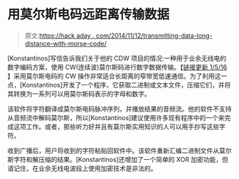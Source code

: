 # 用莫尔斯电码远距离传输数据

> 原文:[https://hack aday . com/2014/11/12/transmitting-data-long-distance-with-morse-code/](https://hackaday.com/2014/11/12/transmitting-data-long-distance-with-morse-code/)

[Konstantinos]写信告诉我们关于他的 CDW 项目的情况:一种用于业余无线电的数字编码方案，使用 CW(连续波)莫尔斯码进行数字数据传输。【[链接更新 1/5/16](http://5.55.90.71/cdw/index.htm) 】采用莫尔斯电码的 CW 操作非常适合长距离的窄带宽低速通信。为了利用这一点，[Konstantinos]开发了一个程序，它获取二进制或文本文件，压缩它们，并将其转换为一系列可以用莫尔斯码表示的字母和数字。

该软件将字符翻译成莫尔斯电码脉冲序列，并播放结果的音频流。他的软件不支持从音频流中解码莫尔斯，所以[Konstantinos]建议使用许多现有程序中的一个来完成这项工作。或者，那些听力好并且有莫尔斯实用知识的人可以用手抄写这些字符。

收到广播后，用户将收到的字符粘贴回软件中。该软件重新汇编二进制文件从莫尔斯字符和解压缩的结果。[Konstantinos]还增加了一个简单的 XOR 加密功能，但请记住，在业余无线电波段上使用加密技术是非法的。